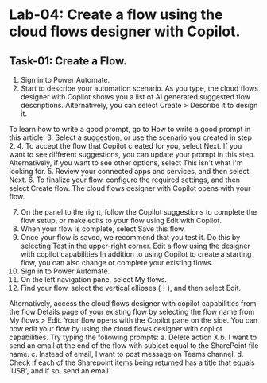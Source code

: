 # Lab-04: Create a flow using the cloud flows designer with Copilot.

## Task-01: Create a Flow.

1.	Sign in to Power Automate.
2.	Start to describe your automation scenario.
As you type, the cloud flows designer with Copilot shows you a list of AI generated suggested flow descriptions.
Alternatively, you can select Create > Describe it to design it.
 
To learn how to write a good prompt, go to How to write a good prompt in this article.
3.	Select a suggestion, or use the scenario you created in step 2.
4.	To accept the flow that Copilot created for you, select Next.
If you want to see different suggestions, you can update your prompt in this step. Alternatively, if you want to see other options, select This isn't what I'm looking for.
5.	Review your connected apps and services, and then select Next.
6.	To finalize your flow, configure the required settings, and then select Create flow.
The cloud flows designer with Copilot opens with your flow.
 
7.	On the panel to the right, follow the Copilot suggestions to complete the flow setup, or make edits to your flow using Edit with Copilot.
8.	When your flow is complete, select Save this flow.
9.	Once your flow is saved, we recommend that you test it. Do this by selecting Test in the upper-right corner.
Edit a flow using the designer with copilot capabilities
In addition to using Copilot to create a starting flow, you can also change or complete your existing flows.
1.	Sign in to Power Automate.
2.	On the left navigation pane, select My flows.
3.	Find your flow, select the vertical ellipses (⋮), and then select Edit.
 
Alternatively, access the cloud flows designer with copilot capabilities from the flow Details page of your existing flow by selecting the flow name from My flows > Edit.
Your flow opens with the Copilot pane on the side. You can now edit your flow by using the cloud flows designer with copilot capabilities. Try typing the following prompts:
a.	Delete action X
b.	I want to send an email at the end of the flow with subject equal to the SharePoint file name.
c.	Instead of email, I want to post message on Teams channel.
d.	Check if each of the Sharepoint items being returned has a title that equals 'USB', and if so, send an email.


